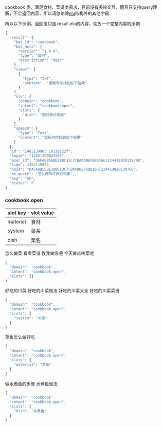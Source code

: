 cookbook 类，满足食材、菜谱类需求，目前没有多轮交互，而且只支持query理解，不会返回内容，所以请忽略除[nlu](../OPENAPI_README.md#nlu)结构外的其他字段

所以以下示例，返回值只是.result.nlu的内容，先放一个完整内容的示例

```javascript
{
  "result": {
    "bot_id": "cookbook",
    "bot_meta": {
      "version": "1.0.0",
      "type": "其他",
      "description": "desc"
    },
    "views": [
      {
        "type": "txt",
        "content": "度秘为你找到如下结果"
      }
    ],
    "nlu": {
      "domain": "cookbook",
      "intent": "cookbook.open",
      "slots": {
        "dish": "西红柿炒鸡蛋"
      }
    },
    "speech": {
      "type": "Text",
      "content": "度秘为你找到如下结果"
    }
  },
  "id": "1485139903_1013gs22f",
  "logid": "14851399025585",
  "user_id": "DAFABB5EBE29BC13C7CBAADBEF6BD166|234418820138768",
  "time": 1485139903,
  "cuid": "DAFABB5EBE29BC13C7CBAADBEF6BD166|234418820138768",
  "se_query": "怎么做西红柿炒鸡蛋",
  "msg": "ok",
  "status": 0
}
```

### cookbook.open

slot key|slot value
--------|----------
material|食材
system|菜系
dish|菜名


怎么做菜
看看菜谱
教我做饭吧
今天做点啥菜呢
```javascript
{
  "domain": "cookbook",
  "intent": "cookbook.open",
  "slots": {}
}
```



好吃的川菜
好吃的川菜做法
好吃的川菜大全
好吃的川菜菜谱
```javascript
{
  "domain": "cookbook",
  "intent": "cookbook.open",
  "slots": {
    "system": "川菜"
  }
}
```



草鱼怎么做好吃
```javascript
{
  "domain": "cookbook",
  "intent": "cookbook.open",
  "slots": {
    "material": "草鱼"
  }
}
```


做水煮鱼的步骤
水煮鱼做法
```javascript
{
  "domain": "cookbook",
  "intent": "cookbook.open",
  "slots": {
    "dish": "水煮鱼"
  }
}
```
